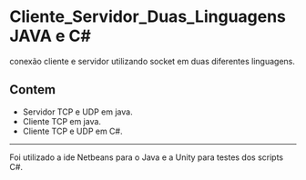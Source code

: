 # Cliente_Servidor_Duas_Linguagens JAVA e C#
conexão cliente e servidor utilizando socket em duas diferentes linguagens.

## Contem

  * Servidor TCP e UDP em java.
  * Cliente TCP em java.
  * Cliente TCP e UDP em C#.
  
---

Foi utilizado a ide Netbeans para o Java e a Unity para testes dos scripts C#.
